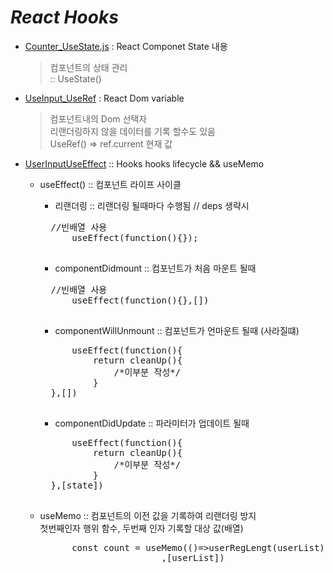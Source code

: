 # _React Hooks_
* [Counter_UseState.js](https://github.com/kbh0581/react-hooks/blob/main/src/Counter_UseState.js) : React Componet State 내용 
    > 컴포넌트의 상태 관리   
    > :: UseState()
* [UseInput_UseRef](https://github.com/kbh0581/react-hooks/blob/main/src/UserInput_UseRef.js) : React Dom variable
    > 컴포넌트내의 Dom 선택자  
    > 리랜더링하지 않을 데이터를 기록 할수도 있음  
    > UseRef() => ref.current 현재 값 

* [UserInputUseEffect](https://github.com/kbh0581/react-hooks/blob/main/src/UserInput_UseEffect.js) :: Hooks hooks lifecycle && useMemo 
    * useEffect() :: 컴포넌트 라이프 사이클
        * 리랜더링  :: 리랜더링 될때마다 수행됨 // deps 생략시 
        <pre>
        //빈배열 사용
            useEffect(function(){});
        </pre>


        * componentDidmount :: 컴포넌트가 처음 마운트 될때 
        <pre>
        //빈배열 사용
            useEffect(function(){},[])
        </pre>
        * componentWillUnmount :: 컴포넌트가 언마운트 될때 (사라질떄)
        <pre>
            useEffect(function(){
                return cleanUp(){
                    /*이부분 작성*/
                }
        },[])
        </pre>
        
        * componentDidUpdate :: 파라미터가 업데이트 될때    
        <pre>
            useEffect(function(){
                return cleanUp(){
                    /*이부분 작성*/
                }
        },[state])
        </pre>
    * useMemo :: 컴포넌트의 이전 값을 기록하여 리랜더링 방지  
        첫번째인자 행위 함수, 두번째 인자 기록할 대상 값(배열)
        <pre>
            const count = useMemo(()=>userRegLengt(userList)
                             ,[userList])
        </pre>